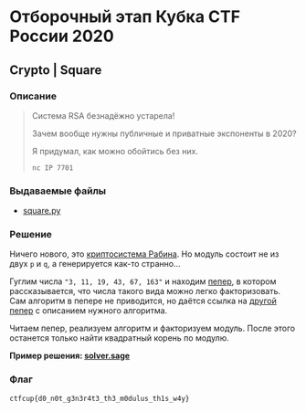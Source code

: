 # Отборочный этап Кубка CTF России 2020

## Crypto | Square

### Описание

> Система RSA безнадёжно устарела!
> 
> Зачем вообще нужны публичные и приватные экспоненты в 2020?
> 
> Я придумал, как можно обойтись без них.
> 
> `nc IP 7701`

### Выдаваемые файлы

- [square.py](service/square.py)

### Решение

Ничего нового, это [криптосистема Рабина](https://ru.wikipedia.org/wiki/Криптосистема_Рабина). Но модуль состоит не из двух `p` и `q`, а генерируется как-то странно...

Гуглим числа `"3, 11, 19, 43, 67, 163"` и находим [пепер](https://eprint.iacr.org/2017/403.pdf), в котором рассказывается, что числа такого вида можно легко факторизовать. Сам алгоритм в пепере не приводится, но даётся ссылка на [другой пепер](https://eprint.iacr.org/2002/109.pdf) с описанием нужного алгоритма.

Читаем пепер, реализуем алгоритм и факторизуем модуль. После этого останется только найти квадратный корень по модулю.

__Пример решения: [solver.sage](solver.sage)__

### Флаг

`ctfcup{d0_n0t_g3n3r4t3_th3_m0dulus_th1s_w4y}`
